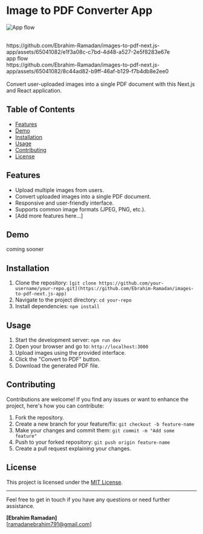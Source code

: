 # Image to PDF Converter App

![App flow](https://github.com/Ebrahim-Ramadan/images-to-pdf-next.js-app/assets/65041082/e1f3a08c-c7bd-4d48-a527-2e5f8283e67e)

<br>
https://github.com/Ebrahim-Ramadan/images-to-pdf-next.js-app/assets/65041082/e1f3a08c-c7bd-4d48-a527-2e5f8283e67e
<br>
app flow <br>
https://github.com/Ebrahim-Ramadan/images-to-pdf-next.js-app/assets/65041082/8c44ad82-b9ff-46af-b129-f7b4db8e2ee0
<br>

<br>
Convert user-uploaded images into a single PDF document with this Next.js and React application.

## Table of Contents

- [Features](#features)
- [Demo](#demo)
- [Installation](#installation)
- [Usage](#usage)
- [Contributing](#contributing)
- [License](#license)

## Features

- Upload multiple images from users.
- Convert uploaded images into a single PDF document.
- Responsive and user-friendly interface.
- Supports common image formats (JPEG, PNG, etc.).
- [Add more features here...]

## Demo

coming sooner

## Installation

1. Clone the repository: `[git clone https://github.com/your-username/your-repo.git](https://github.com/Ebrahim-Ramadan/images-to-pdf-next.js-app)`
2. Navigate to the project directory: `cd your-repo`
3. Install dependencies: `npm install`

## Usage

1. Start the development server: `npm run dev`
2. Open your browser and go to: `http://localhost:3000`
3. Upload images using the provided interface.
4. Click the "Convert to PDF" button.
5. Download the generated PDF file.

## Contributing

Contributions are welcome! If you find any issues or want to enhance the project, here's how you can contribute:

1. Fork the repository.
2. Create a new branch for your feature/fix: `git checkout -b feature-name`
3. Make your changes and commit them: `git commit -m "Add some feature"`
4. Push to your forked repository: `git push origin feature-name`
5. Create a pull request explaining your changes.

## License

This project is licensed under the [MIT License](LICENSE).

---

Feel free to get in touch if you have any questions or need further assistance.

**[Ebrahim Ramadan]**  
[ramadanebrahim791@gmail.com]
